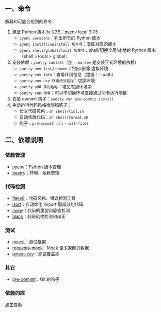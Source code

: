 ## 一、命令
解释和可能会用到的命令：

1. 保证 Python 版本为 3.7.5：pyenv local 3.7.5
    - `pyenv versions`：列出所有的 Python 版本
    - `pyenv install/uninstall 版本号`：安装对应的版本
    - `pyenv shell/global/local 版本号`：shell/切换全局/本地的 Python 版本（shell > local > global）
2. 安装依赖：`poetry install`（加 `--no-dev` 是安装正式环境的依赖）
    - `poetry env list/remove`：列出/删除 虚拟环境
    - `poetry env info`：查看环境信息（路径：--path）
    - `poetry env use 环境绝对路径`：切换环境
    - `poetry add 库的名称`：增加库到环境中
    - `poetry run 命令`：可以不切换环境直接通过命令运行项目
3. 安装 commit 钩子：`poetry run pre-commit install`
4. 手动运行代码风格检测和钩子：
    - 检查代码风格：`sh shell/lint.sh`
    - 自动修改代码：`sh shell/format.sh`
    - 钩子：`pre-commit run --all-files`

    
## 二、依赖说明

### 依赖管理
- [pyenv](https://github.com/pyenv/pyenv)：Python 版本管理
- [poetry](https://github.com/python-poetry/poetry)：环境、依赖管理


### 代码检测
- [flake8](https://gitlab.com/pycqa/flake8)：代码风格、错误检测工具
- [isort](https://github.com/timothycrosley/isort)：自动优化 import 那部分的代码
- [mypy](https://mypy.readthedocs.io/en/latest/index.html)：代码的类型和静态检测
- [black](https://github.com/psf/black)：代码风格检测和纠正

### 测试
- [pytest](https://docs.pytest.org/en/stable/)：测试框架
- [requests-mock](https://requests-mock.readthedocs.io/en/latest/index.html)：Mock 请求返回的数据
- [pytest-cov](https://pypi.org/project/pytest-cov/)：测试覆盖率

### 其它
- [pre-commit](https://pre-commit.com/)：Git 的钩子

### 依赖的库
[点击查看](pyproject.toml)